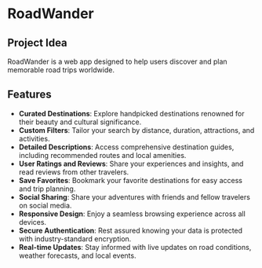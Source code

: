 # RoadWander  

## Project Idea
RoadWander is a web app designed to help users discover and plan memorable road trips worldwide.

## Features
- **Curated Destinations**: Explore handpicked destinations renowned for their beauty and cultural significance.
- **Custom Filters**: Tailor your search by distance, duration, attractions, and activities.
- **Detailed Descriptions**: Access comprehensive destination guides, including recommended routes and local amenities.
- **User Ratings and Reviews**: Share your experiences and insights, and read reviews from other travelers.
- **Save Favorites**: Bookmark your favorite destinations for easy access and trip planning.
- **Social Sharing**: Share your adventures with friends and fellow travelers on social media.
- **Responsive Design**: Enjoy a seamless browsing experience across all devices.
- **Secure Authentication**: Rest assured knowing your data is protected with industry-standard encryption.
- **Real-time Updates**: Stay informed with live updates on road conditions, weather forecasts, and local events.

